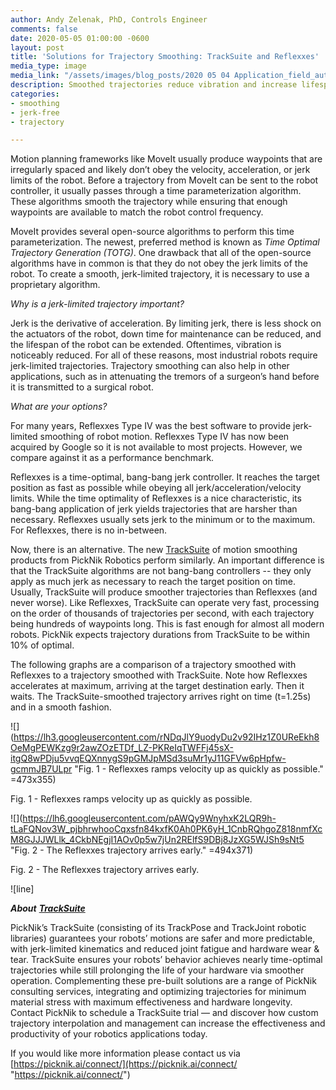```yaml
---
author: Andy Zelenak, PhD, Controls Engineer
comments: false
date: 2020-05-05 01:00:00 -0600
layout: post
title: 'Solutions for Trajectory Smoothing: TrackSuite and Reflexxes'
media_type: image
media_link: "/assets/images/blog_posts/2020 05 04 Application_field_automotive.jpg"
description: Smoothed trajectories reduce vibration and increase lifespan of manipulators
categories:
- smoothing
- jerk-free
- trajectory

---
```


Motion planning frameworks like MoveIt usually produce waypoints that are irregularly spaced and likely don’t obey the velocity, acceleration, or jerk limits of the robot. Before a trajectory from MoveIt can be sent to the robot controller, it usually passes through a time parameterization algorithm. These algorithms smooth the trajectory while ensuring that enough waypoints are available to match the robot control frequency.

MoveIt provides several open-source algorithms to perform this time parameterization. The newest, preferred method is known as _Time Optimal Trajectory Generation (TOTG)_. One drawback that all of the open-source algorithms have in common is that they do not obey the jerk limits of the robot. To create a smooth, jerk-limited trajectory, it is necessary to use a proprietary algorithm.

_Why is a jerk-limited trajectory important?_

Jerk is the derivative of acceleration. By limiting jerk, there is less shock on the actuators of the robot, down time for maintenance can be reduced, and the lifespan of the robot can be extended. Oftentimes, vibration is noticeably reduced. For all of these reasons, most industrial robots require jerk-limited trajectories. Trajectory smoothing can also help in other applications, such as in attenuating the tremors of a surgeon’s hand before it is transmitted to a surgical robot.

_What are your options?_

For many years, Reflexxes Type IV was the best software to provide jerk-limited smoothing of robot motion. Reflexxes Type IV has now been acquired by Google so it is not available to most projects. However, we compare against it as a performance benchmark.

Reflexxes is a time-optimal, bang-bang jerk controller. It reaches the target position as fast as possible while obeying all jerk/acceleration/velocity limits. While the time optimality of Reflexxes is a nice characteristic, its bang-bang application of jerk yields trajectories that are harsher than necessary. Reflexxes usually sets jerk to the minimum or to the maximum. For Reflexxes, there is no in-between.

Now, there is an alternative. The new [TrackSuite](https://picknik.ai/products/tracksuite/) of motion smoothing products from PickNik Robotics perform similarly. An important difference is that the TrackSuite algorithms are not bang-bang controllers -- they only apply as much jerk as necessary to reach the target position on time. Usually, TrackSuite will produce smoother trajectories than Reflexxes (and never worse). Like Reflexxes, TrackSuite can operate very fast, processing on the order of thousands of trajectories per second, with each trajectory being hundreds of waypoints long. This is fast enough for almost all modern robots. PickNik expects trajectory durations from TrackSuite to be within 10% of optimal.

The following graphs are a comparison of a trajectory smoothed with Reflexxes to a trajectory smoothed with TrackSuite. Note how Reflexxes accelerates at maximum, arriving at the target destination early. Then it waits. The TrackSuite-smoothed trajectory arrives right on time (t=1.25s) and in a smooth fashion.

![](https://lh3.googleusercontent.com/rNDqJlY9uodyDu2v92IHz1Z0UReEkh8OeMgPEWKzg9r2awZOzETDf_LZ-PKReIqTWFFj45sX-itgQ8wPDju5vvqEQXnnygS9pGMJpMSd3suMr1yJ11GFVw6pHpfw-gcmmJB7ULpr "Fig. 1 - Reflexxes ramps velocity up as quickly as possible." =473x355)

Fig. 1 - Reflexxes ramps velocity up as quickly as possible.

![](https://lh6.googleusercontent.com/pAWQy9WnyhxK2LQR9h-tLaFQNov3W_pjbhrwhooCqxsfn84kxfK0Ah0PK6yH_1CnbRQhgoZ818nmfXcM8GJJJWLlk_4CkbNEgjI1AOv0p5w7jUn2RElfS9DBj8JzXG5WJSh9sNt5 "Fig. 2 - The Reflexxes trajectory arrives early." =494x371)

Fig. 2 - The Reflexxes trajectory arrives early.

!\[line\]

**_About_** [**_TrackSuite_**](https://picknik.ai/products/tracksuite/)

PickNik’s TrackSuite (consisting of its TrackPose and TrackJoint robotic libraries) guarantees your robots’ motions are safer and more predictable, with jerk-limited kinematics and reduced joint fatigue and hardware wear & tear. TrackSuite ensures your robots’ behavior achieves nearly time-optimal trajectories while still prolonging the life of your hardware via smoother operation. Complementing these pre-built solutions are a range of PickNik consulting services, integrating and optimizing trajectories for minimum material stress with maximum effectiveness and hardware longevity. Contact PickNik to schedule a TrackSuite trial — and discover how custom trajectory interpolation and management can increase the effectiveness and productivity of your robotics applications today.

If you would like more information please contact us via [https://picknik.ai/connect/](https://picknik.ai/connect/ "https://picknik.ai/connect/")